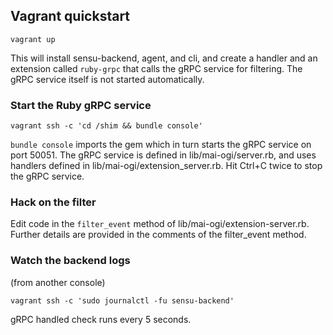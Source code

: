 ## Vagrant quickstart

```
vagrant up
```

This will install sensu-backend, agent, and cli, and create a handler and an
extension called `ruby-grpc` that calls the gRPC service for filtering. The
gRPC service itself is not started automatically.

### Start the Ruby gRPC service
```
vagrant ssh -c 'cd /shim && bundle console'
```
`bundle console` imports the gem which in turn starts the gRPC service on port
50051. The gRPC service is defined in lib/mai-ogi/server.rb, and uses handlers
defined in lib/mai-ogi/extension_server.rb. Hit Ctrl+C twice to stop the gRPC
service.

### Hack on the filter

Edit code in the `filter_event` method of lib/mai-ogi/extension-server.rb.
Further details are provided in the comments of the filter_event method.

### Watch the backend logs

(from another console)
```
vagrant ssh -c 'sudo journalctl -fu sensu-backend'
```

gRPC handled check runs every 5 seconds.
